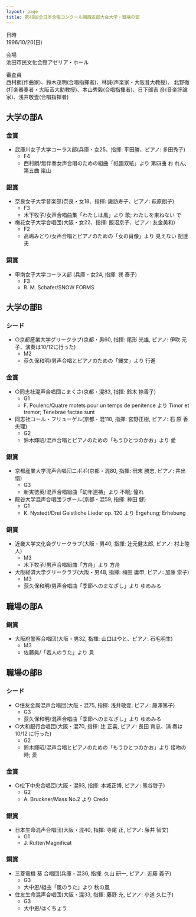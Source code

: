 ```yaml
---
layout: page
title: 第49回全日本合唱コンクール関西支部大会大学・職場の部
---
```

 日時  
1996/10/20(日)

 会場  
池田市民文化会館アゼリア・ホール

 審査員  
西村朗(作曲家)、鈴木茂明(合唱指揮者)、林誠(声楽家・大阪音大教授)、 北野徹(打楽器奏者・大阪音大助教授)、本山秀毅(合唱指揮者)、日下部吉
彦(音楽評論家)、浅井敬壹(合唱指揮者)

大学の部A
---------

### 金賞

-   武庫川女子大学コーラス部(兵庫・女25、指揮: 平田勝、ピアノ: 多田秀子)
    -   F4
    -   西村朗/無伴奏女声合唱のための組曲「祇園双紙」より 第四曲 お れん; 第五曲 嵐山

### 銀賞

-   奈良女子大学音楽部(奈良・女18、指揮: 諏訪寿子、ピアノ: 萩原朗子)
    -   F3
    -   木下牧子/女声合唱曲集「わたしは風」より 歌; わたしを束ねない で
-   梅花女子大学合唱団(大阪・女22、指揮: 飯沼京子、ピアノ: 友金美和)
    -   F2
    -   高嶋みどり/女声合唱とピアノのための「女の肖像」より 見えない 配達夫

### 銅賞

-   甲南女子大学コーラス部 (兵庫・女24, 指揮: 巽 泰子)
    -   F3
    -   R. M. Schafer/SNOW FORMS

大学の部B
---------

### シード

-   ○京都産業大学グリークラブ(京都・男60, 指揮: 尾形 光雄, ピアノ: 伊吹 元子、演奏は10/12に行った)
    -   M2
    -   荻久保和明/男声合唱とピアノのための「縄文」より 行進

### 金賞

-   ○同志社混声合唱団こまくさ(京都・混83, 指揮: 鈴木 捺香子)
    -   G1
    -   F. Poulenc/Quatre motets pour un temps de penitence より Timor
        et tremor; Tenebrae factae sunt
-   同志社コール・フリューゲル(京都・混110, 指揮: 宮野正樹, ピアノ: 石 原 香央理)
    -   G2
    -   鈴木輝昭/混声合唱とピアノのための「もうひとつのかお」より 愛

### 銀賞

-   京都産業大学混声合唱団ニポポ(京都・混80, 指揮: 田末 勝志, ピアノ: 井出 悟)
    -   G3
    -   新実徳英/混声合唱組曲「幼年連祷」より 不眠; 憧れ
-   龍谷大学混声合唱団ラポール(京都・混59, 指揮: 神田 健)
    -   G1
    -   K. Nystedt/Drei Geistliche Lieder op. 120 より Ergehung; Erhebung

### 銅賞

-   近畿大学文化会グリークラブ(大阪・男40, 指揮: 辻元健太郎, ピアノ: 村上睦人)
    -   M3
    -   木下牧子/男声合唱組曲「方舟」より 方舟
-   大阪経済大学グリークラブ(大阪・男48, 指揮: 梅田 庸申, ピアノ: 加藤 崇子)
    -   M3
    -   荻久保和明/男声合唱曲「季節へのまなざし」より ゆめみる

職場の部A
---------

### 銅賞

-   大阪府警察合唱団(大阪・男32, 指揮: 山口はやと、ピアノ: 石毛明生)
    -   M3
    -   佐藤眞/「若人のうた」より 貝

職場の部B
---------

### シード

-   ○住友金属混声合唱団(大阪・混75, 指揮: 浅井敬壹, ピアノ: 藤澤篤子)
    -   G3
    -   荻久保和明/混声合唱曲「季節へのまなざし」より ゆめみる
-   ○大和銀行合唱団(大阪・混70, 指揮: 辻 正喜, ピアノ: 長田 育忠、演 奏は10/12 に行った)
    -   G2
    -   鈴木輝昭/混声合唱とピアノのための「もうひとつのかお」より 接吻の時; 愛

### 金賞

-   ○松下中央合唱団(大阪・混93, 指揮: 本城正博, ピアノ: 熊谷啓子)
    -   G2
    -   A. Bruckner/Mass No.2 より Credo

### 銀賞

-   日本生命混声合唱団(大阪・混40, 指揮: 寺尾 正, ピアノ: 藤井 智文)
    -   G1
    -   J. Rutter/Magnificat

### 銅賞

-   三菱電機 葵 合唱団(兵庫・混36, 指揮: 久山 研一, ピアノ: 近藤 義子)
    -   G3
    -   大中恩/組曲「風のうた」より 秋の風
-   住友生命混声合唱団(大阪・混33, 指揮: 藤野 充, ピアノ: 小道 久仁子)
    -   G3
    -   大中恩/はくちょう
